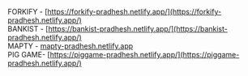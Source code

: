 FORKIFY - [https://forkify-pradhesh.netlify.app/](https://forkify-pradhesh.netlify.app/) <br />
BANKIST - [https://bankist-pradhesh.netlify.app/](https://bankist-pradhesh.netlify.app/)<br />
MAPTY   - [mapty-pradhesh.netlify.app](mapty-pradhesh.netlify.app) <br />
PIG GAME- [https://piggame-pradhesh.netlify.app/](https://piggame-pradhesh.netlify.app/)
